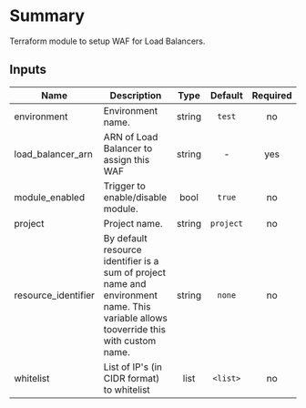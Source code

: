 # Summary

Terraform module to setup WAF for Load Balancers.

## Inputs

| Name | Description | Type | Default | Required |
|------|-------------|:----:|:-----:|:-----:|
| environment | Environment name. | string | `test` | no |
| load\_balancer\_arn | ARN of Load Balancer to assign this WAF | string | - | yes |
| module\_enabled | Trigger to enable/disable module. | bool | `true` | no |
| project | Project name. | string | `project` | no |
| resource\_identifier | By default resource identifier is a sum of project name and environment name. This variable allows tooverride this with custom name. | string | `none` | no |
| whitelist | List of IP's (in CIDR format) to whitelist | list | `<list>` | no |